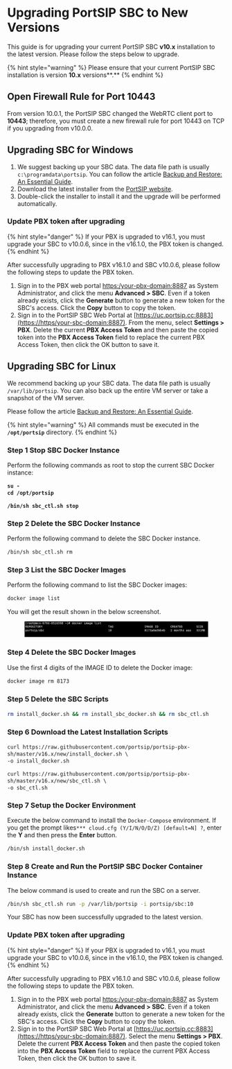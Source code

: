 # Upgrading PortSIP SBC to New Versions

This guide is for upgrading your current PortSIP SBC **v10.x** installation to the latest version. Please follow the steps below to upgrade.

{% hint style="warning" %}
Please ensure that your current PortSIP SBC installation is version **10.x** versions**.**
{% endhint %}

## Open Firewall Rule for Port 10443

From version 10.0.1, the PortSIP SBC changed the WebRTC client port to **10443**; therefore, you must create a new firewall rule for port 10443 on TCP if you upgrading from v10.0.0.

## Upgrading SBC for Windows

1. We suggest backing up your SBC data. The data file path is usually `c:\programdata\portsip`. You can follow the article [Backup and Restore: An Essential Guide](../portsip-pbx-administration-guide/backup-and-restore/).&#x20;
2. Download the latest installer from the [PortSIP website](https://www.portsip.com/download-portsip-sbc).&#x20;
3. Double-click the installer to install it and the upgrade will be performed automatically.

### Update PBX token after upgrading

{% hint style="danger" %}
If your PBX is upgraded to v16.1, you must upgrade your SBC to v10.0.6, since in the v16.1.0, the PBX token is changed.
{% endhint %}

After successfully upgrading to PBX v16.1.0 and SBC v10.0.6, please follow the following steps to update the PBX token.

1. Sign in to the PBX web portal [https:/your-pbx-domain:8887](https://https/your-pbx-domain:8887) as System Administrator, and click the menu **Advanced > SBC**. Even if a token already exists, click the **Generate** button to generate a new token for the SBC's access. Click the **Copy** button to copy the token.
2. Sign in to the PortSIP SBC Web Portal at [https://uc.portsip.cc:8883](https://https/your-sbc-domain:8887). From the menu, select **Settings > PBX**. Delete the current **PBX Access Token** and then paste the copied token into the **PBX Access Token** field to replace the current PBX Access Token, then click the OK button to save it.

## **Upgrading SBC for Linux**

We recommend backing up your SBC data. The data file path is usually `/var/lib/portsip`. You can also back up the entire VM server or take a snapshot of the VM server.

Please follow the article [Backup and Restore: An Essential Guide](../portsip-pbx-administration-guide/backup-and-restore/).

{% hint style="warning" %}
All commands must be executed in the **`/opt/portsip`** directory.
{% endhint %}

### Step 1 Stop SBC Docker Instance

Perform the following commands as root to stop the current SBC Docker instance:

<pre class="language-sh"><code class="lang-sh"><strong>su -
</strong><strong>cd /opt/portsip
</strong></code></pre>

<pre class="language-sh"><code class="lang-sh"><strong>/bin/sh sbc_ctl.sh stop
</strong></code></pre>

### Step 2 Delete the SBC Docker Instance

Perform the following command to delete the SBC Docker instance.

```sh
/bin/sh sbc_ctl.sh rm
```

### Step 3 List the SBC Docker Images

Perform the following command to list the SBC Docker images:

```sh
docker image list
```

You will get the result shown in the below screenshot.

<figure><img src="../.gitbook/assets/sbc_image.png" alt=""><figcaption></figcaption></figure>

### Step 4 Delete the SBC Docker Images

Use the first 4 digits of the IMAGE ID to delete the Docker image:

```sh
docker image rm 8173 
```

### Step 5 Delete the SBC Scripts

```sh
rm install_docker.sh && rm install_sbc_docker.sh && rm sbc_ctl.sh
```

### Step **6 Download the  Latest Installation Scripts**

```
curl https://raw.githubusercontent.com/portsip/portsip-pbx-sh/master/v16.x/new/install_docker.sh \
-o install_docker.sh
```

```
curl https://raw.githubusercontent.com/portsip/portsip-pbx-sh/master/v16.x/new/sbc_ctl.sh \
-o sbc_ctl.sh
```

### Step **7 Setup the Docker Environment**

Execute the below command to install the `Docker-Compose` environment. If you get the prompt likes`*** cloud.cfg (Y/I/N/O/D/Z) [default=N] ?`, enter the **Y** and then press the **Enter** button.

```sh
/bin/sh install_docker.sh
```

### Step 8 Create and Run the PortSIP SBC Docker Container Instance

The below command is used to create and run the SBC on a server.

```sh
/bin/sh sbc_ctl.sh run -p /var/lib/portsip -i portsip/sbc:10
```

Your SBC has now been successfully upgraded to the latest version.

### Update PBX token after upgrading

{% hint style="danger" %}
If your PBX is upgraded to v16.1, you must upgrade your SBC to v10.0.6, since in the v16.1.0, the PBX token is changed.
{% endhint %}

After successfully upgrading to PBX v16.1.0 and SBC v10.0.6, please follow the following steps to update the PBX token.

1. Sign in to the PBX web portal [https:/your-pbx-domain:8887](https://https/your-pbx-domain:8887) as System Administrator, and click the menu **Advanced > SBC**. Even if a token already exists, click the **Generate** button to generate a new token for the SBC's access. Click the **Copy** button to copy the token.
2. Sign in to the PortSIP SBC Web Portal at [https://uc.portsip.cc:8883](https://https/your-sbc-domain:8887). Select the menu **Settings > PBX**. Delete the current **PBX Access Token** and then paste the copied token into the **PBX Access Token** field to replace the current PBX Access Token, then click the OK button to save it.

